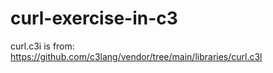# curl-exercise-in-c3

curl.c3i is from:
https://github.com/c3lang/vendor/tree/main/libraries/curl.c3l
